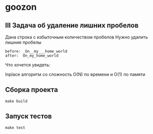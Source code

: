 # goozon

## III Задача об удаление лишних пробелов

Дана строка с избыточным количеством пробелов Нужно удалить лишние пробелы

```
before: _On__my___home_world
after:  On_my_home_world
```

Что хочется увидеть:

Inplace алгоритм со сложность O(N) по времени и O(1) по памяти

## Сборка проекта
```
make build
```

## Запуск тестов
```
make test
```
